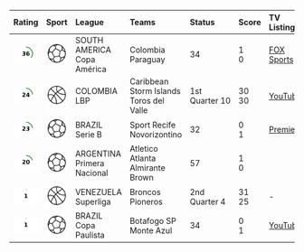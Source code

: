 | Rating                                                                                                                                 | Sport                                                                                                                | League                        | Teams                                      | Status         | Score    | TV Listing                                                             |
|:---------------------------------------------------------------------------------------------------------------------------------------|:---------------------------------------------------------------------------------------------------------------------|:------------------------------|:-------------------------------------------|:---------------|:---------|:-----------------------------------------------------------------------|
| <img src="https://raw.githubusercontent.com/BlakeDuncan25/Donut-SVG-Ratings/bac4e4a278175106499642192132b1786a9aec38/36.svg" alt="36"> | <img src="https://raw.githubusercontent.com/BlakeDuncan25/Donut-SVG-Ratings/master/soccer.png" alt="Soccer">         | SOUTH AMERICA<br>Copa América | Colombia<br>Paraguay                       | 34             | 1<br>0   | <a href="https://www.foxsports.com/live">FOX Sports</a>                |
| <img src="https://raw.githubusercontent.com/BlakeDuncan25/Donut-SVG-Ratings/bac4e4a278175106499642192132b1786a9aec38/24.svg" alt="24"> | <img src="https://raw.githubusercontent.com/BlakeDuncan25/Donut-SVG-Ratings/master/basketball.png" alt="Basketball"> | COLOMBIA<br>LBP               | Caribbean Storm Islands<br>Toros del Valle | 1st Quarter 10 | 30<br>30 | <a href="https://www.youtube.com/@dpbcolombia/streams">YouTube</a>     |
| <img src="https://raw.githubusercontent.com/BlakeDuncan25/Donut-SVG-Ratings/bac4e4a278175106499642192132b1786a9aec38/23.svg" alt="23"> | <img src="https://raw.githubusercontent.com/BlakeDuncan25/Donut-SVG-Ratings/master/soccer.png" alt="Soccer">         | BRAZIL<br>Serie B             | Sport Recife<br>Novorizontino              | 32             | 0<br>1   | <a href="https://www.sling.com/international/brazilian">Premiere</a>   |
| <img src="https://raw.githubusercontent.com/BlakeDuncan25/Donut-SVG-Ratings/bac4e4a278175106499642192132b1786a9aec38/20.svg" alt="20"> | <img src="https://raw.githubusercontent.com/BlakeDuncan25/Donut-SVG-Ratings/master/soccer.png" alt="Soccer">         | ARGENTINA<br>Primera Nacional | Atletico Atlanta<br>Almirante Brown        | 57             | 1<br>0   | <a href="#N/A"></a>                                                    |
| <img src="https://raw.githubusercontent.com/BlakeDuncan25/Donut-SVG-Ratings/bac4e4a278175106499642192132b1786a9aec38/1.svg" alt="1">   | <img src="https://raw.githubusercontent.com/BlakeDuncan25/Donut-SVG-Ratings/master/basketball.png" alt="Basketball"> | VENEZUELA<br>Superliga        | Broncos<br>Pioneros                        | 2nd Quarter 4  | 31<br>25 | -                                                                      |
| <img src="https://raw.githubusercontent.com/BlakeDuncan25/Donut-SVG-Ratings/bac4e4a278175106499642192132b1786a9aec38/1.svg" alt="1">   | <img src="https://raw.githubusercontent.com/BlakeDuncan25/Donut-SVG-Ratings/master/soccer.png" alt="Soccer">         | BRAZIL<br>Copa Paulista       | Botafogo SP<br>Monte Azul                  | 34             | 0<br>1   | <a href="https://www.youtube.com/@futebolpaulista/streams">YouTube</a> |